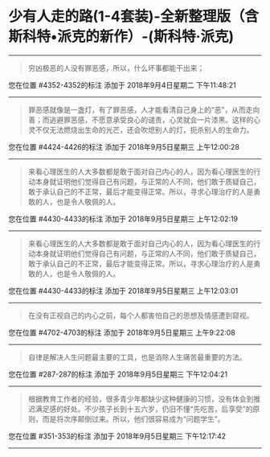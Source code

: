 # 少有人走的路(1-4套装)-全新整理版（含斯科特•派克的新作）-(斯科特·派克)

---

> 穷凶极恶的人没有罪恶感，所以，什么坏事都能干出来；

您在位置 #4352-4352的标注 添加于 2018年9月4日星期二 下午11:48:21

---

> 罪恶感就像是一盏灯，有了罪恶感，人才能看清自己身上的“恶”，从而走向善；而逃避罪恶感，不愿意承受良心的谴责，心灵就会一片漆黑。这样的心灵不仅无法燃烧出生命的光芒，还会吹熄别人的灯，扼杀别人的生命力。

您在位置 #4424-4426的标注 添加于 2018年9月5日星期三 上午12:00:28

---

> 来看心理医生的人大多数都是敢于面对自己内心的人，因为看心理医生的行动本身就证明他们觉得自己有问题，与正常的人不同，他们敢于质疑自己，敢于承认自己的不正常，最后才能变得正常。所以，寻求心理治疗的人是勇敢的人，也是令人敬佩的人。

您在位置 #4430-4433的标注 添加于 2018年9月5日星期三 上午12:02:19

---

> 来看心理医生的人大多数都是敢于面对自己内心的人，因为看心理医生的行动本身就证明他们觉得自己有问题，与正常的人不同，他们敢于质疑自己，敢于承认自己的不正常，最后才能变得正常。所以，寻求心理治疗的人是勇敢的人，也是令人敬佩的人。

您在位置 #4430-4433的标注 添加于 2018年9月5日星期三 上午12:03:01

---

> 在没有正视自己的内心之前，每个人都害怕自己的思想及情感遭到窥视。

您在位置 #4702-4703的标注 添加于 2018年9月5日星期三 上午9:22:08

---

> 自律是解决人生问题最主要的工具，也是消除人生痛苦最重要的方法。

您在位置 #287-287的标注 添加于 2018年9月5日星期三 下午12:04:21

---

> 根据教育工作者的经验，很多青少年都缺少这种健康的习惯，没有体会到推迟满足感的好处。不少孩子长到十五六岁，仍旧不懂“先吃苦，后享受”的原则，而是将次序颠倒过来。所以，他们很容易成为“问题学生”。

您在位置 #351-353的标注 添加于 2018年9月5日星期三 下午12:17:42

---

